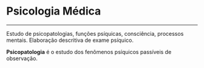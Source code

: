 # Psicologia Médica

---

Estudo de psicopatologias, funções psíquicas, consciência, processos mentais. Elaboração descritiva de exame psíquico.

**Psicopatologia** é o estudo dos fenômenos psíquicos passíveis de observação.

